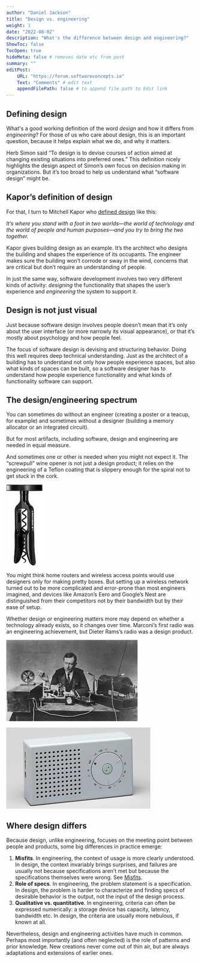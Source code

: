```yaml
---
author: "Daniel Jackson"
title: "Design vs. engineering"
weight: 1
date: "2022-08-02"
description: "What's the difference between design and engineering?"
ShowToc: false
TocOpen: true
hideMeta: false # removes date etc from post
summary: ""
editPost:
    URL: "https://forum.softwareconcepts.io"
    Text: "Comments" # edit text
    appendFilePath: false # to append file path to Edit link
---
```


## Defining design
What's a good working definition of the word *design* and how it differs from *engineering*? For those of us who care about design, this is an important question, because it helps explain what we do, and why it matters.

Herb Simon said “To design is to devise courses of action aimed at changing existing situations into preferred ones.” This definition nicely highlights the design aspect of Simon’s own focus on decision making in organizations. But it’s too broad to help us understand what “software design” might be.

## Kapor’s definition of design

For that, I turn to Mitchell Kapor who [defined design](https://hci.stanford.edu/publications/bds/1-kapor.html) like this:

*It’s where you stand with a foot in two worlds—the world of technology and the world of people and human purposes—and you try to bring the two together.* 

Kapor gives building design as an example. It’s the architect who designs the building and shapes the experience of its occupants. The engineer makes sure the building won’t corrode or sway in the wind, concerns that are critical but don’t require an understanding of people.

In just the same way, software development involves two very different kinds of activity: *designing* the functionality that shapes the user’s experience and *engineering* the system to support it.

## Design is not just visual

Just because software design involves people doesn’t mean that it’s only about the user interface (or more narrowly its visual appearance), or that it’s mostly about psychology and how people feel.

The focus of software design is devising and structuring behavior. Doing this well requires deep technical understanding. Just as the architect of a building has to understand not only how people experience spaces, but also what kinds of spaces can be built, so a software designer has to understand how people experience functionality and what kinds of functionality software can support.

## The design/engineering spectrum

You can sometimes do without an engineer (creating a poster or a teacup, for example) and sometimes without a designer (building a memory allocator or an integrated circuit).

But for most artifacts, including software, design and engineering are needed in equal measure.

And sometimes one or other is needed when you might not expect it. The “screwpull” wine opener is not just a design product; it relies on the engineering of a Teflon coating that  is slippery enough for the spiral not to get stuck in the cork.

![“Screwpull” style wine opener](corkscrew.jpeg)

You might think home routers and wireless access points would use designers only for making pretty boxes. But setting up a wireless network turned out to be more complicated and error-prone than most engineers imagined, and devices like Amazon’s Eero and Google’s Nest   are distinguished from their competitors not by their bandwidth but by their ease of setup.

Whether design or engineering matters more may depend on whether a technology already exists, so it changes over time. Marconi’s first radio was an engineering achievement, but Dieter Rams’s radio was a design product.

![Guglielmo Marconi, with his receiver (left) and transmitter (right), c. 1890](marconi-radio.jpeg)

![T3 radio by Dieter Rams, 1958](rams-radio.jpeg)

## Where design differs
Because design, unlike engineering, focuses on the meeting point between people and products, some big differences in practice emerge:

1. **Misfits**. In engineering, the context of usage is more clearly understood. In design, the context invariably brings surprises, and failures are usually not because specifications aren’t met but because the specifications themselves were wrong. See [Misfits](../misfits).
2. **Role of specs**. In engineering, the problem statement is a specification. In design, the problem is harder to characterize and finding specs of desirable behavior is the output, not the input of the design process.
3. **Qualitative vs. quantitative**. In engineering, criteria can often be expressed numerically: a storage device has capacity, latency, bandwidth etc. In design, the criteria are usually more nebulous, if known at all.

Nevertheless, design and engineering activities have much in common. Perhaps most importantly (and often neglected) is the role of patterns and prior knowledge. New creations never come out of thin air, but are always adaptations and extensions of earlier ones.
